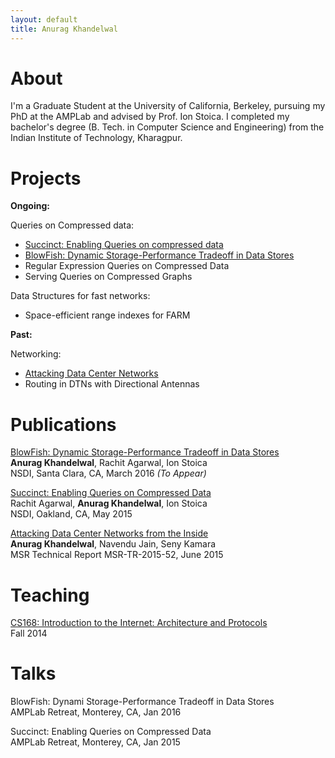 ```yaml
---
layout: default
title: Anurag Khandelwal
---
```

# About

I'm a Graduate Student at the University of California, Berkeley, pursuing my 
PhD at the AMPLab and advised by Prof. Ion Stoica. I completed my bachelor's 
degree (B. Tech. in Computer Science and Engineering) from the Indian Institute 
of Technology, Kharagpur.

# Projects

**Ongoing:**

Queries on Compressed data: 

* [Succinct: Enabling Queries on compressed data](http://cs.berkeley.edu/~anuragk/papers/succinct.pdf)
* [BlowFish: Dynamic Storage-Performance Tradeoff in Data Stores](http://cs.berkeley.edu/~anuragk/papers/blowfish.pdf)
* Regular Expression Queries on Compressed Data
* Serving Queries on Compressed Graphs

Data Structures for fast networks:

* Space-efficient range indexes for FARM

**Past:**

Networking:

* [Attacking Data Center Networks](http://cs.berkeley.edu/~anuragk/papers/dcn.pdf)
* Routing in DTNs with Directional Antennas

# Publications

[BlowFish: Dynamic Storage-Performance Tradeoff in Data Stores](http://cs.berkeley.edu/~anuragk/papers/blowfish.pdf)<br>
**Anurag Khandelwal**, Rachit Agarwal, Ion Stoica<br>
NSDI, Santa Clara, CA, March 2016 _(To Appear)_

[Succinct: Enabling Queries on Compressed Data](http://cs.berkeley.edu/~anuragk/papers/succinct.pdf)<br>
Rachit Agarwal, **Anurag Khandelwal**, Ion Stoica<br>
NSDI, Oakland, CA, May 2015

[Attacking Data Center Networks from the Inside](http://cs.berkeley.edu/~anuragk/papers/dcn.pdf)<br>
**Anurag Khandelwal**, Navendu Jain, Seny Kamara<br>
MSR Technical Report MSR-TR-2015-52, June 2015

# Teaching

[CS168: Introduction to the Internet: Architecture and Protocols](https://inst.eecs.berkeley.edu/~cs168/fa14/)<br> 
Fall 2014

# Talks

BlowFish: Dynami Storage-Performance Tradeoff in Data Stores<br>
AMPLab Retreat, Monterey, CA, Jan 2016

Succinct: Enabling Queries on Compressed Data<br>
AMPLab Retreat, Monterey, CA, Jan 2015